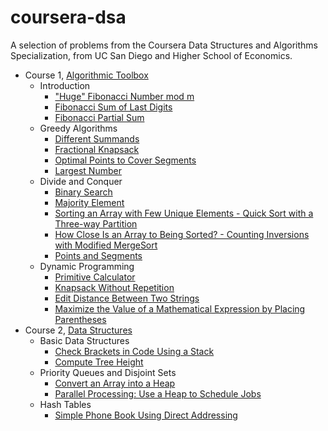 # coursera-dsa
A selection of problems from the Coursera Data Structures and Algorithms Specialization, from UC San Diego and Higher School of Economics.

- Course 1, [Algorithmic Toolbox](https://www.coursera.org/learn/algorithmic-toolbox)
  - Introduction
    - ["Huge" Fibonacci Number mod m](https://github.com/akritskiy/coursera-dsa/blob/master/toolbox/FibonacciHuge.java?ts=4)
    - [Fibonacci Sum of Last Digits](https://github.com/akritskiy/coursera-dsa/blob/master/toolbox/FibonacciSumLastDigit.java?ts=4)
    - [Fibonacci Partial Sum](https://github.com/akritskiy/coursera-dsa/blob/master/toolbox/FibonacciPartialSum.java?ts=4)
  - Greedy Algorithms
    - [Different Summands](https://github.com/akritskiy/coursera-dsa/blob/master/toolbox/DifferentSummands.java?ts=4)
    - [Fractional Knapsack](https://github.com/akritskiy/coursera-dsa/blob/master/toolbox/FractionalKnapsack.java?ts=4)
    - [Optimal Points to Cover Segments](https://github.com/akritskiy/coursera-dsa/blob/master/toolbox/CoveringSegments.java?ts=4)
    - [Largest Number](https://github.com/akritskiy/coursera-dsa/blob/master/toolbox/LargestNumber.java?ts=4)
  - Divide and Conquer
    - [Binary Search](https://github.com/akritskiy/coursera-dsa/blob/master/toolbox/BinarySearch.java?ts=4)
    - [Majority Element](https://github.com/akritskiy/coursera-dsa/blob/master/toolbox/MajorityElement.java?ts=4)
    - [Sorting an Array with Few Unique Elements - Quick Sort with a Three-way Partition](https://github.com/akritskiy/coursera-dsa/blob/master/toolbox/Sorting.java?ts=4)
    - [How Close Is an Array to Being Sorted? - Counting Inversions with Modified MergeSort](https://github.com/akritskiy/coursera-dsa/blob/master/toolbox/Inversions.java?ts=4)
    - [Points and Segments](https://github.com/akritskiy/coursera-dsa/blob/master/toolbox/PointsAndSegments.java?ts=4)
  - Dynamic Programming
    - [Primitive Calculator](https://github.com/akritskiy/coursera-dsa/blob/master/toolbox/PrimitiveCalculator.java?ts=4)
    - [Knapsack Without Repetition](https://github.com/akritskiy/coursera-dsa/blob/master/toolbox/Knapsack.java?ts=4)
    - [Edit Distance Between Two Strings](https://github.com/akritskiy/coursera-dsa/blob/master/toolbox/EditDistance.java?ts=4)
    - [Maximize the Value of a Mathematical Expression by Placing Parentheses](https://github.com/akritskiy/coursera-dsa/blob/master/toolbox/PlacingParentheses.java?ts=4)
- Course 2, [Data Structures](https://www.coursera.org/learn/data-structures)
  - Basic Data Structures
    - [Check Brackets in Code Using a Stack](https://github.com/akritskiy/coursera-dsa/blob/master/ds/check_brackets.py?ts=4)
    - [Compute Tree Height](https://github.com/akritskiy/coursera-dsa/blob/master/ds/tree-height.py?ts=4)
  - Priority Queues and Disjoint Sets
    - [Convert an Array into a Heap](https://github.com/akritskiy/coursera-dsa/blob/master/ds/build_heap.py?ts=4)
    - [Parallel Processing: Use a Heap to Schedule Jobs](https://github.com/akritskiy/coursera-dsa/blob/master/ds/parallel_processing.py?ts=4)
  - Hash Tables
    - [Simple Phone Book Using Direct Addressing](https://github.com/akritskiy/coursera-dsa/blob/master/ds/phone_book.py?ts=4)

